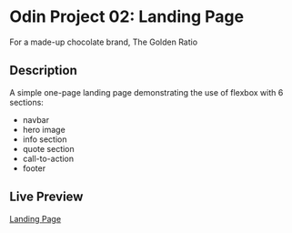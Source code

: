 # Odin Project 02: Landing Page

For a made-up chocolate brand, The Golden Ratio

## Description

A simple one-page landing page demonstrating the use of flexbox with 6 sections:

-   navbar
-   hero image
-   info section
-   quote section
-   call-to-action
-   footer

## Live Preview

[Landing Page](https://charmomaga.github.io/landing-page)
